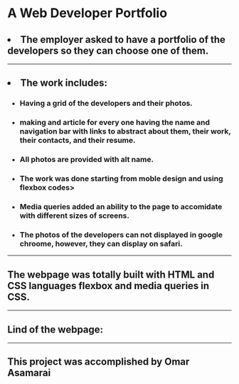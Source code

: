 # A Web Developer Portfolio
## <li>The employer asked to have a portfolio of the developers so they can choose one of them.
---
## <li>The work includes:
### <ul><li>Having a grid of the developers and their photos.
### <ul><li>making and article for every one having the name and navigation bar with links to abstract about them, their work, their contacts, and their resume.
### <ul><li>All photos are provided with alt name.
### <ul><li>The work was done starting from moble design and using flexbox codes>
### <ul><li>Media queries added an ability to the page to accomidate with different sizes of screens.
### <ul><li>The photos of the developers can not displayed in google chroome, however, they can display on safari.
---
## The webpage was totally built with HTML and CSS languages flexbox and media queries in CSS.
---
## Lind of the webpage:


---
## This project was accomplished by Omar Asamarai
